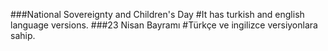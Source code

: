 ###National Sovereignty and Children's Day
#It has turkish and english language versions.
###23 Nisan Bayramı
#Türkçe ve ingilizce versiyonlara sahip.
